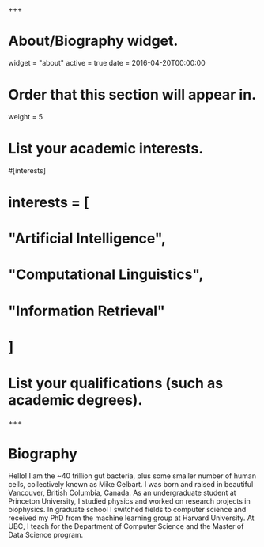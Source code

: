 +++
# About/Biography widget.
widget = "about"
active = true
date = 2016-04-20T00:00:00

# Order that this section will appear in.
weight = 5

# List your academic interests.
#[interests]
#  interests = [
#    "Artificial Intelligence",
#    "Computational Linguistics",
#    "Information Retrieval"
#  ]

# List your qualifications (such as academic degrees).
<!-- [[education.courses]]
  course = "PhD in Machine Learning"
  institution = "Harvard University"
  year = 2015

[[education.courses]]
  course = "A.B. in Physics"
  institution = "Princeton University"
  year = 2010 -->

 
+++

# Biography

Hello! I am the ~40 trillion gut bacteria, plus some smaller number of human cells, collectively known as Mike Gelbart. I was born and raised in beautiful Vancouver, British Columbia, Canada. As an undergraduate student at Princeton University, I studied physics and worked on research projects in biophysics. In graduate school I switched fields to computer science and received my PhD from the machine learning group at Harvard University. At UBC, I teach for the Department of Computer Science and the Master of Data Science program.
